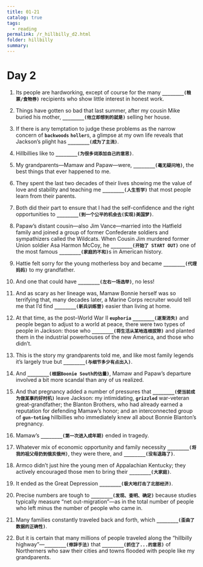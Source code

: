 ```yaml
---
title: 01-21
catalog: true
tags: 
  - reading
permalink: /r_hillbilly_d2.html
folder: hillbilly
summary: 
---
```


# Day 2

1. Its people are hardworking, except of course for the many <b data-toggle="tooltip" data-original-title="{{site.data.answers.hby_d2_a1}}">`________(粮票/食物券)`</b> recipients who show little interest in honest work.

2. Things have gotten so bad that last summer, after my cousin Mike buried his mother, <b data-toggle="tooltip" data-original-title="{{site.data.answers.hby_d2_b1}}">`________(他立即想到的就是)`</b> selling her house.

3. If there is any temptation to judge these problems as the narrow concern of <b data-toggle="tooltip" data-original-title="{{site.data.glossary.backwoods}}">`backwoods`</b> <b data-toggle="tooltip" data-original-title="{{site.data.glossary.holler}}">`holler`</b>s, a glimpse at my own life reveals that Jackson’s plight has <b data-toggle="tooltip" data-original-title="{{site.data.answers.hby_d2_c1}}">`________(成为了主流)`</b>.

4. Hillbillies like to <b data-toggle="tooltip" data-original-title="{{site.data.answers.hby_d2_d1}}">`________(为很多词添加自己的意思)`</b>.

5. My grandparents—Mamaw and Papaw—were, <b data-toggle="tooltip" data-original-title="{{site.data.answers.hby_d2_e1}}">`________(毫无疑问地)`</b>, the best things that ever happened to me.

6. They spent the last two decades of their lives showing me the value of love and stability and teaching me <b data-toggle="tooltip" data-original-title="{{site.data.answers.hby_d2_f1}}">`________(人生哲学)`</b> that most people learn from their parents.

7. Both did their part to ensure that I had the self-confidence and the right opportunities to <b data-toggle="tooltip" data-original-title="{{site.data.answers.hby_d2_g1}}">`________(到一个公平的机会去(实现)美国梦)`</b>.

8. Papaw’s distant cousin—also Jim Vance—married into the Hatfield family and joined a group of former Confederate soldiers and sympathizers called the Wildcats. When Cousin Jim murdered former Union soldier Asa Harmon McCoy, he <b data-toggle="tooltip" data-original-title="{{site.data.answers.hby_d2_h1}}">`________(开始了 START OUT)`</b> one of the most famous <b data-toggle="tooltip" data-original-title="{{site.data.answers.hby_d2_h2}}">`________(家庭的不和)`</b>s in American history.

9. Hattie felt sorry for the young motherless boy and became <b data-toggle="tooltip" data-original-title="{{site.data.answers.hby_d2_i1}}">`________(代理妈妈)`</b> to my grandfather.

10. And one that could have <b data-toggle="tooltip" data-original-title="{{site.data.answers.hby_d2_j1}}">`________(左右一场选举)`</b>, no less!

11. And as scary as her lineage was, Mamaw Bonnie herself was so terrifying that, many decades later, a Marine Corps recruiter would tell me that I’d find <b data-toggle="tooltip" data-original-title="{{site.data.answers.hby_d2_k1}}">`________(新兵训练营)`</b> easier than living at home.

12. At that time, as the post–World War II <b data-toggle="tooltip" data-original-title="{{site.data.glossary.euphoria}}">`euphoria`</b> <b data-toggle="tooltip" data-original-title="{{site.data.answers.hby_d2_l1}}">`________(逐渐消失)`</b> and people began to adjust to a world at peace, there were two types of people in Jackson: those who <b data-toggle="tooltip" data-original-title="{{site.data.answers.hby_d2_l2}}">`________(将生活从某地连根拔除)`</b> and planted them in the industrial powerhouses of the new America, and those who didn’t.

13. This is the story my grandparents told me, and like most family legends it’s largely true but <b data-toggle="tooltip" data-original-title="{{site.data.answers.hby_d2_m1}}">`________(与细节多少有点出入)`</b>.

14. And <b data-toggle="tooltip" data-original-title="{{site.data.answers.hby_d2_n1}}">`________(根据Boonie South的估量)`</b>, Mamaw and Papaw’s departure involved a bit more scandal than any of us realized.

15. And that pregnancy added a number of pressures that <b data-toggle="tooltip" data-original-title="{{site.data.answers.hby_d2_o1}}">`________(使当前成为做某事的好时机)`</b> leave Jackson: my intimidating, <b data-toggle="tooltip" data-original-title="{{site.data.glossary.grizzled}}">`grizzled`</b> war-veteran great-grandfather; the Blanton Brothers, who had already earned a reputation for defending Mamaw’s honor; and an interconnected group of <b data-toggle="tooltip" data-original-title="{{site.data.glossary.gun-toting}}">`gun-toting`</b> hillbillies who immediately knew all about Bonnie Blanton’s pregnancy.

16. Mamaw’s <b data-toggle="tooltip" data-original-title="{{site.data.answers.hby_d2_p1}}">`________(第一次进入成年期)`</b> ended in tragedy.

17. Whatever mix of economic opportunity and family necessity <b data-toggle="tooltip" data-original-title="{{site.data.answers.hby_d2_q1}}">`________(将我的祖父母扔到俄亥俄州)`</b>, they were there, and <b data-toggle="tooltip" data-original-title="{{site.data.answers.hby_d2_q2}}">`________(没有退路了)`</b>.

18. Armco didn’t just hire the young men of Appalachian Kentucky; they actively encouraged those men to bring their <b data-toggle="tooltip" data-original-title="{{site.data.answers.hby_d2_r1}}">`________(大家庭)`</b>.

19. It ended as the Great Depression <b data-toggle="tooltip" data-original-title="{{site.data.answers.hby_d2_s1}}">`________(极大地打击了北部经济)`</b>.

20. Precise numbers are tough to <b data-toggle="tooltip" data-original-title="{{site.data.answers.hby_d2_t1}}">`________(发现、查明、确定)`</b> because studies typically measure “net out-migration”—as in the total number of people who left minus the number of people who came in.

21. Many families constantly traveled back and forth, which <b data-toggle="tooltip" data-original-title="{{site.data.answers.hby_d2_u1}}">`________(歪曲了数据的正确性)`</b>.

22. But it is certain that many millions of people traveled along the “hillbilly highway”—<b data-toggle="tooltip" data-original-title="{{site.data.answers.hby_d2_v1}}">`________(修辞手法)`</b> that <b data-toggle="tooltip" data-original-title="{{site.data.answers.hby_d2_v2}}">`________(抓住了...的意思)`</b> of Northerners who saw their cities and towns flooded with people like my grandparents.